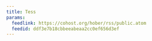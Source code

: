 ```yaml
---
title: Tess
params:
  feedlink: https://cohost.org/hober/rss/public.atom
  feedid: ddf3e7b18cbbeeabeaa2cc0ef656d3ef
---
```

